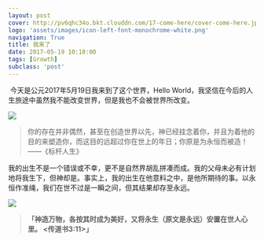 ```yaml
---
layout: post
cover: http://pv6qhc34o.bkt.clouddn.com/17-come-here/cover-come-here.jpg
logo: 'assets/images/icon-left-font-monochrome-white.png'
navigation: True
title: 我来了
date: 2017-05-19 10:18:00
tags: [Growth]
subclass: 'post'
---
```


​	    今天是公元2017年5月19日我来到了这个世界，Hello World，我坚信在今后的人生旅途中虽然我不能改变世界，但是我也不会被世界所改变。

![](http://pv6qhc34o.bkt.clouddn.com/17-come-here/IMG_7040.JPG)

> 你的存在并非偶然，甚至在创造世界以先，神已经挂念着你，并且为着他的目的来塑造你，而这目的远超过你在世上的年日；你原是为永恒而被造！                            ——《标杆人生》

我的出生不是一个错误或不幸，更不是自然界胡乱拼凑而成。我的父母未必有计划地将我生下，但神却是。事实上，我的出生在他意料之中，是他所期待的事。以永恒作准绳，我们在世不过是一瞬之间，但其结果却存至永远。

![](http://pv6qhc34o.bkt.clouddn.com/17-come-here/FullSizeRender_2.jpg)

> **「**神造万物，各按其时成为美好，又将永生（原文是永远）安置在世人心里。              \<传道书3:11\>**」**